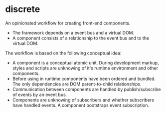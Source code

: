 # discrete

An opinionated workflow for creating front-end components.
- The framework depends on a event bus and a virtual DOM.
- A component consists of a relationship to the event bus and to the virtual DOM.
 
The workflow is based on the following conceptual idea:
- A component is a conceptual atomic unit. During development markup, styles and scripts are unknowing of it's runtime environment and other components.
- Before using in runtime components have been ordered and bundled. The only dependencies are DOM parent-to-child relationships.
- Communication between components are handled by publish/subscribe of events by an event bus.
- Components are unknowing of subscribers and whether subscribers have handled events. A component bootstraps event subscription.
